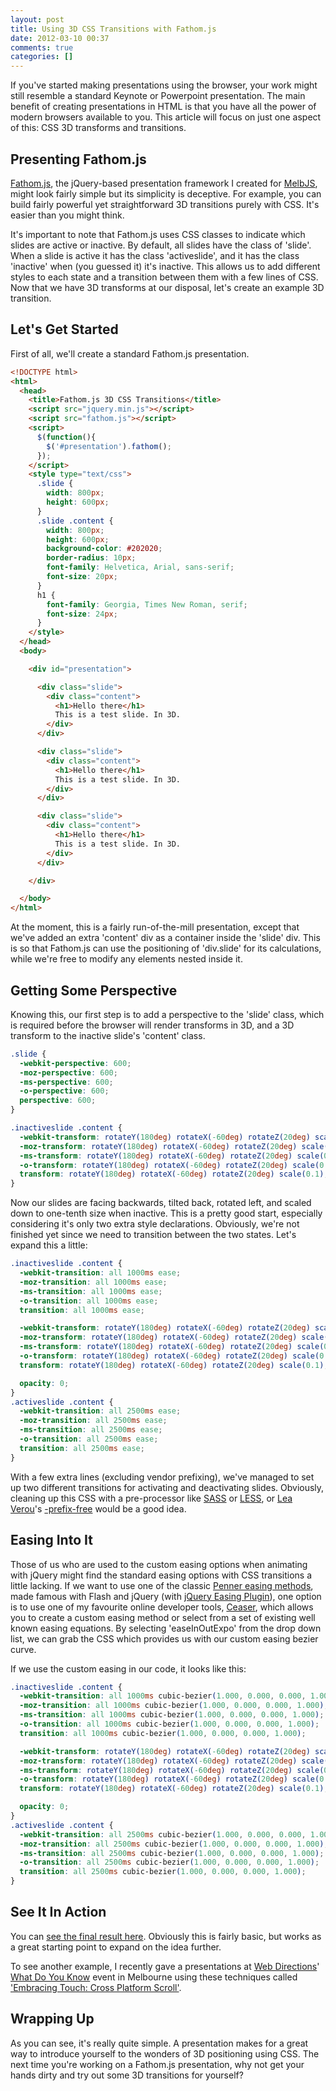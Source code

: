 ```yaml
---
layout: post
title: Using 3D CSS Transitions with Fathom.js
date: 2012-03-10 00:37
comments: true
categories: []
---
```

If you've started making presentations using the browser, your work might still resemble a standard Keynote or Powerpoint presentation. The main benefit of creating presentations in HTML is that you have all the power of modern browsers available to you. This article will focus on just one aspect of this: CSS 3D transforms and transitions.

## Presenting Fathom.js

[Fathom.js](http://markdalgleish.com/projects/fathom), the jQuery-based presentation framework I created for [MelbJS](http://melbjs.com/), might look fairly simple but its simplicity is deceptive. For example, you can build fairly powerful yet straightforward 3D transitions purely with CSS. It's easier than you might think.

It's important to note that Fathom.js uses CSS classes to indicate which slides are active or inactive. By default, all slides have the class of 'slide'. When a slide is active it has the class 'activeslide', and it has the class 'inactive' when (you guessed it) it's inactive. This allows us to add different styles to each state and a transition between them with a few lines of CSS. Now that we have 3D transforms at our disposal, let's create an example 3D transition.

## Let's Get Started

First of all, we'll create a standard Fathom.js presentation.

``` html
<!DOCTYPE html>
<html>
  <head>
    <title>Fathom.js 3D CSS Transitions</title>
    <script src="jquery.min.js"></script>
    <script src="fathom.js"></script>
    <script>
      $(function(){
        $('#presentation').fathom();
      });
    </script>
    <style type="text/css">
      .slide {
        width: 800px;
        height: 600px;
      }
      .slide .content {
        width: 800px;
        height: 600px;
        background-color: #202020;
        border-radius: 10px;
        font-family: Helvetica, Arial, sans-serif;
        font-size: 20px;
      }
      h1 {
        font-family: Georgia, Times New Roman, serif;
        font-size: 24px;
      }
    </style>
  </head>
  <body>

    <div id="presentation">

      <div class="slide">
        <div class="content">
          <h1>Hello there</h1>
          This is a test slide. In 3D.
        </div>
      </div>

      <div class="slide">
        <div class="content">
          <h1>Hello there</h1>
          This is a test slide. In 3D.
        </div>
      </div>

      <div class="slide">
        <div class="content">
          <h1>Hello there</h1>
          This is a test slide. In 3D.
        </div>
      </div>

    </div>

  </body>
</html>
```

At the moment, this is a fairly run-of-the-mill presentation, except that we've added an extra 'content' div as a container inside the 'slide' div. This is so that Fathom.js can use the positioning of 'div.slide' for its calculations, while we're free to modify any elements nested inside it.

## Getting Some Perspective

Knowing this, our first step is to add a perspective to the 'slide' class, which is required before the browser will render transforms in 3D, and a 3D transform to the inactive slide's 'content' class.

``` css
.slide {
  -webkit-perspective: 600;
  -moz-perspective: 600;
  -ms-perspective: 600;
  -o-perspective: 600;
  perspective: 600;
}

.inactiveslide .content {
  -webkit-transform: rotateY(180deg) rotateX(-60deg) rotateZ(20deg) scale(0.1);
  -moz-transform: rotateY(180deg) rotateX(-60deg) rotateZ(20deg) scale(0.1);
  -ms-transform: rotateY(180deg) rotateX(-60deg) rotateZ(20deg) scale(0.1);
  -o-transform: rotateY(180deg) rotateX(-60deg) rotateZ(20deg) scale(0.1);
  transform: rotateY(180deg) rotateX(-60deg) rotateZ(20deg) scale(0.1);
}
```

Now our slides are facing backwards, tilted back, rotated left, and scaled down to one-tenth size when inactive. This is a pretty good start, especially considering it's only two extra style declarations. Obviously, we're not finished yet since we need to transition between the two states. Let's expand this a little:

``` css
.inactiveslide .content {
  -webkit-transition: all 1000ms ease;
  -moz-transition: all 1000ms ease;
  -ms-transition: all 1000ms ease;
  -o-transition: all 1000ms ease;
  transition: all 1000ms ease;

  -webkit-transform: rotateY(180deg) rotateX(-60deg) rotateZ(20deg) scale(0.1);
  -moz-transform: rotateY(180deg) rotateX(-60deg) rotateZ(20deg) scale(0.1);
  -ms-transform: rotateY(180deg) rotateX(-60deg) rotateZ(20deg) scale(0.1);
  -o-transform: rotateY(180deg) rotateX(-60deg) rotateZ(20deg) scale(0.1);
  transform: rotateY(180deg) rotateX(-60deg) rotateZ(20deg) scale(0.1);

  opacity: 0;
}
.activeslide .content {
  -webkit-transition: all 2500ms ease;
  -moz-transition: all 2500ms ease;
  -ms-transition: all 2500ms ease;
  -o-transition: all 2500ms ease;
  transition: all 2500ms ease;
}
```

With a few extra lines (excluding vendor prefixing), we've managed to set up two different transitions for activating and deactivating slides. Obviously, cleaning up this CSS with a pre-processor like [SASS](http://sass-lang.com/) or [LESS](http://lesscss.org/), or [Lea Verou](http://lea.verou.me/)'s [-prefix-free](http://leaverou.github.com/prefixfree/) would be a good idea.

## Easing Into It

Those of us who are used to the custom easing options when animating with jQuery might find the standard easing options with CSS transitions a little lacking. If we want to use one of the classic [Penner easing methods](http://www.robertpenner.com/easing/), made famous with Flash and jQuery (with [jQuery Easing Plugin](http://gsgd.co.uk/sandbox/jquery/easing/)), one option is to use one of my favourite online developer tools, [Ceaser](http://matthewlein.com/ceaser/), which allows you to create a custom easing method or select from a set of existing well known easing equations. By selecting 'easeInOutExpo' from the drop down list, we can grab the CSS which provides us with our custom easing bezier curve.

If we use the custom easing in our code, it looks like this:

``` css
.inactiveslide .content {
  -webkit-transition: all 1000ms cubic-bezier(1.000, 0.000, 0.000, 1.000);
  -moz-transition: all 1000ms cubic-bezier(1.000, 0.000, 0.000, 1.000);
  -ms-transition: all 1000ms cubic-bezier(1.000, 0.000, 0.000, 1.000);
  -o-transition: all 1000ms cubic-bezier(1.000, 0.000, 0.000, 1.000);
  transition: all 1000ms cubic-bezier(1.000, 0.000, 0.000, 1.000);

  -webkit-transform: rotateY(180deg) rotateX(-60deg) rotateZ(20deg) scale(0.1);
  -moz-transform: rotateY(180deg) rotateX(-60deg) rotateZ(20deg) scale(0.1);
  -ms-transform: rotateY(180deg) rotateX(-60deg) rotateZ(20deg) scale(0.1);
  -o-transform: rotateY(180deg) rotateX(-60deg) rotateZ(20deg) scale(0.1);
  transform: rotateY(180deg) rotateX(-60deg) rotateZ(20deg) scale(0.1);

  opacity: 0;
}
.activeslide .content {
  -webkit-transition: all 2500ms cubic-bezier(1.000, 0.000, 0.000, 1.000);
  -moz-transition: all 2500ms cubic-bezier(1.000, 0.000, 0.000, 1.000);
  -ms-transition: all 2500ms cubic-bezier(1.000, 0.000, 0.000, 1.000);
  -o-transition: all 2500ms cubic-bezier(1.000, 0.000, 0.000, 1.000);
  transition: all 2500ms cubic-bezier(1.000, 0.000, 0.000, 1.000);
}
```

## See It In Action

You can [see the final result here](http://markdalgleish.com/examples/fathom3d/). Obviously this is fairly basic, but works as a great starting point to expand on the idea further.

To see another example, I recently gave a presentations at [Web Directions](http://www.webdirections.org/)' [What Do You Know](http://whatdoyouknow.webdirections.org/) event in Melbourne using these techniques called ['Embracing Touch: Cross Platform Scroll'](http://markdalgleish.com/presentations/embracingtouch).

## Wrapping Up

As you can see, it's really quite simple. A presentation makes for a great way to introduce yourself to the wonders of 3D positioning using CSS. The next time you're working on a Fathom.js presentation, why not get your hands dirty and try out some 3D transitions for yourself?
